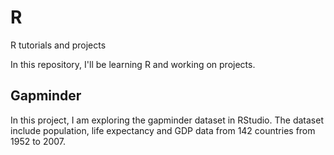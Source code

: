 # R
R tutorials and projects

In this repository, I'll be learning R and working on projects.

## Gapminder 
In this project, I am exploring the gapminder dataset in RStudio. The dataset include population, life expectancy and GDP data from 142 countries from 1952 to 2007.


